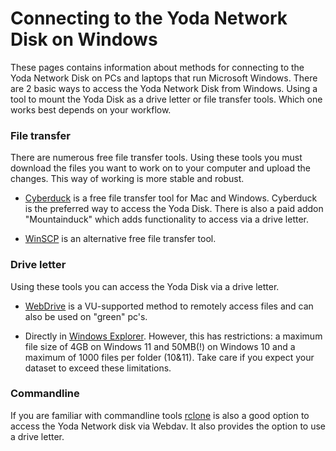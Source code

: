 # Connecting to the Yoda Network Disk on Windows

These pages contains information about methods for connecting to
the Yoda Network Disk on PCs and laptops that run Microsoft Windows. There are 2 basic ways to access the Yoda Network 
Disk from Windows. Using a tool to mount the Yoda Disk as a drive letter or file transfer tools. Which one works best
 depends on your workflow.
 
### File transfer
There are numerous free file transfer tools. Using these tools you must download the files you want to work on to 
your computer and upload the changes. This way of working is more stable and robust. 

- [Cyberduck](yoda-disk-cyberduck.md) is a free file transfer tool for Mac and Windows. Cyberduck is the preferred
way to access the Yoda Disk. There is also a paid addon "Mountainduck" which adds functionality to access via a drive 
letter.

- [WinSCP](yoda-disk-winscp.md) is an alternative free file transfer tool.

### Drive letter
Using these tools you can access the Yoda Disk via a drive letter.

- [WebDrive](yoda-disk-webdrive.md) is a VU-supported method to remotely access files and can also be used on "green"
pc's.

- Directly in [Windows Explorer](yoda-disk-windowsnative.md). However, this has restrictions: a maximum
file size of 4GB on Windows 11 and 50MB(!) on Windows 10 and a maximum of 1000 files per folder (10&11). Take care if you expect your dataset to exceed these limitations.

### Commandline
If you are familiar with commandline tools [rclone](yoda-disk-rclone.md) is also a good option to access the Yoda Network disk via Webdav. It also provides the option to use a drive letter.